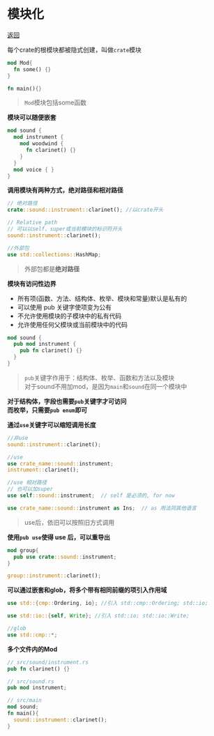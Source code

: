 # 模块化
[返回](../README.md)

每个crate的根模块都被隐式创建，叫做`crate`模块

```rust
mod Mod{
  fn some() {}
}

fn main(){}
```
> `Mod`模块包括some函数

**模块可以随便嵌套**
```rust
mod sound {
  mod instrument {
    mod woodwind {
      fn clarinet() {}
    }
  }
  mod voice { }
}
```

**调用模块有两种方式，绝对路径和相对路径**
```rust
// 绝对路径
crate::sound::instrument::clarinet(); //以crate开头

// Relative path
// 可以以self、super或当前模块的标识符开头
sound::instrument::clarinet();

//外部包
use std::collections::HashMap;
```
> 外部包都是**绝对路径**

**模块有访问性边界**
- 所有项(函数、方法、结构体、枚举、模块和常量)默认是私有的
- 可以使用 pub 关键字使项变为公有
- 不允许使用模块的子模块中的私有代码
- 允许使用任何父模块或当前模块中的代码
```rust
mod sound {
  pub mod instrument {
    pub fn clarinet() {} 
  }
}
```
> `pub`关键字作用于：结构体、枚举、函数和方法以及模块<br>
> 对于sound不用加mod，是因为`main`和`sound`在同一个模块中

**对于结构体，字段也需要`pub`关键字才可访问**<br>
**而枚举，只需要`pub enum`即可**<br>

**通过`use`关键字可以缩短调用长度**
```rust
//非use
sound::instrument::clarinet();

//use
use crate_name::sound::instrument;
instrument::clarinet();

//use 相对路径
// 也可以加super
use self::sound::instrument;  // self 是必须的, for now

use crate_name::sound::instrument as Ins;  // as 用法同其他语言
```
> use后，依旧可以按照旧方式调用

**使用`pub use`使得 use 后，可以重导出**
```rust
mod group{
  pub use crate::sound::instrument;
}

group::instrument::clarinet();
```

**可以通过嵌套和glob，将多个带有相同前缀的项引入作用域**
```rust
use std::{cmp::Ordering, io}; //引入 std::cmp::Ordering; std::io;

use std::io::{self, Write}; //引入 std::io; std::io::Write;

//glob
use std::cmp::*;
```

**多个文件内的Mod**
```rust
// src/sound/instrument.rs
pub fn clarinet() {}

// src/sound.rs
pub mod instrument;

// src/main
mod sound;
fn main(){
  sound::instrument::clarinet();
}
```
